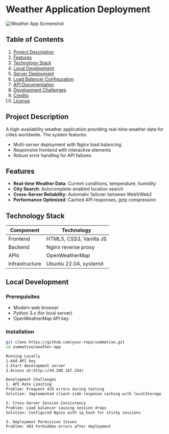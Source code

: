 # Weather Application Deployment

![Weather App Screenshot](./assets/screenshot.png)

## Table of Contents
1. [Project Description](#project-description)
2. [Features](#features)
3. [Technology Stack](#technology-stack)
4. [Local Development](#local-development)
5. [Server Deployment](#server-deployment)
6. [Load Balancer Configuration](#load-balancer-configuration)
7. [API Documentation](#api-documentation)
8. [Development Challenges](#development-challenges)
9. [Credits](#credits)
10. [License](#license)

## Project Description
A high-availability weather application providing real-time weather data for cities worldwide. The system features:
- Multi-server deployment with Nginx load balancing
- Responsive frontend with interactive elements
- Robust error handling for API failures

## Features
- **Real-time Weather Data**: Current conditions, temperature, humidity
- **City Search**: Autocomplete-enabled location search
- **Cross-Server Reliability**: Automatic failover between Web1/Web2
- **Performance Optimized**: Cached API responses, gzip compression

## Technology Stack
| Component       | Technology |
|----------------|------------|
| Frontend       | HTML5, CSS3, Vanilla JS |
| Backend        | Nginx reverse proxy |
| APIs           | OpenWeatherMap |
| Infrastructure | Ubuntu 22.04, systemd |

## Local Development

### Prerequisites
- Modern web browser
- Python 3.x (for local server)
- OpenWeatherMap API key

### Installation
```bash
git clone https://github.com/your-repo/summative.git
cd summative/weather-app

Running Locally
1.Add API key
2.Start development server
3.Access at:http://44.208.167.254/

Development Challenges
1. API Rate Limiting
Problem: Frequent 429 errors during testing
Solution: Implemented client-side response caching with localStorage

2. Cross-Server Session Consistency
Problem: Load balancer causing session drops
Solution: Configured Nginx with ip_hash for sticky sessions

3. Deployment Permission Issues
Problem: 403 Forbidden errors after deployment

